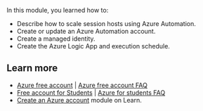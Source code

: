 In this module, you learned how to:

 -  Describe how to scale session hosts using Azure Automation.
 -  Create or update an Azure Automation account.
 -  Create a managed identity.
 -  Create the Azure Logic App and execution schedule.

## Learn more

 -  [Azure free account](https://azure.microsoft.com/pricing/purchase-options/azure-account?cid=msft_learn) \| [Azure free account FAQ](https://azure.microsoft.com/free/free-account-faq/?cid=msft_learn)
 -  [Free account for Students](https://azure.microsoft.com/free/students/?cid=msft_learn) \| [Azure for students FAQ](/azure/education-hub/azure-dev-tools-teaching/program-faq#azure-for-students/)
 -  [Create an Azure account](/learn/modules/create-an-azure-account/) module on Learn.
